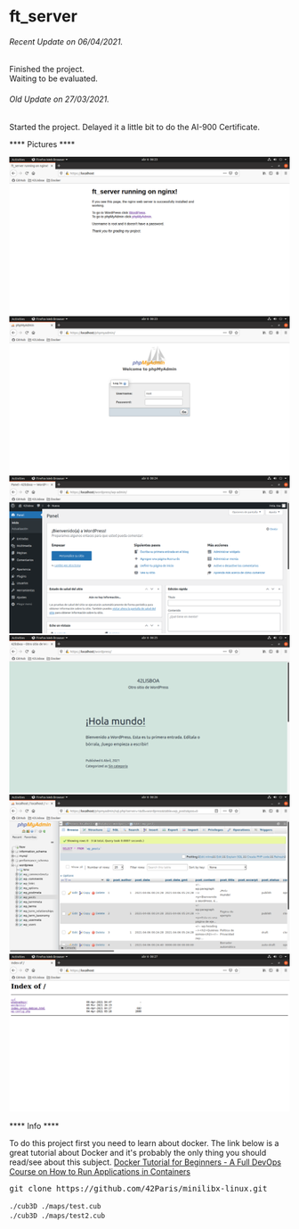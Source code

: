 # ft_server

###### <i>Recent Update on 06/04/2021.</i>
Finished the project.\
Waiting to be evaluated.

###### <i>Old Update on 27/03/2021.</i>
Started the project.
Delayed it a little bit to do the AI-900 Certificate.

**** Pictures ****

![GitHub Logo](/extras/images/image1.png)\
![GitHub Logo](/extras/images/image2.png)\
![GitHub Logo](/extras/images/image3.png)\
![GitHub Logo](/extras/images/image4.png)\
![GitHub Logo](/extras/images/image5.png)\
![GitHub Logo](/extras/images/image6.png)


**** Info ****

To do this project first you need to learn about docker.
The link below is a great tutorial about Docker and it's probably the only thing you should read/see about this subject.
[Docker Tutorial for Beginners - A Full DevOps Course on How to Run Applications in Containers](https://www.youtube.com/watch?v=fqMOX6JJhGo) 




<pre>
git clone https://github.com/42Paris/minilibx-linux.git
</pre>
`./cub3D ./maps/test.cub` \
`./cub3D ./maps/test2.cub` 

